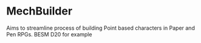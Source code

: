 # MechBuilder
Aims to streamline process of building Point based characters in Paper and Pen RPGs. BESM D20 for example
